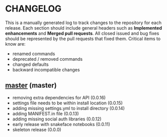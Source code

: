 # CHANGELOG

This is a manually generated log to track changes to the repository for each release. 
Each section should include general headers such as **Implemented enhancements** 
and **Merged pull requests**. All closed issued and bug fixes should be 
represented by the pull requests that fixed them. Critical items to know are:

 - renamed commands
 - deprecated / removed commands
 - changed defaults
 - backward incompatible changes


## [master](https://github.com/snakemake/snakeface/tree/main) (master)
 - removing extra dependencies for API (0.0.16)
 - settings file needs to be within install location (0.0.15)
 - adding missing settings.yml to install directory (0.0.14)
 - adding MANIFEST.in file (0.0.13)
 - adding missing social auth libraries (0.0.12)
 - early release with snakeface notebooks (0.0.11)
 - skeleton release (0.0.0)
